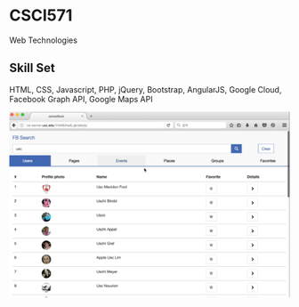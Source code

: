 # CSCI571
Web Technologies

## Skill Set
HTML, CSS, Javascript, PHP, jQuery, Bootstrap, AngularJS, Google Cloud, Facebook Graph API, Google Maps API

[![IMAGE ALT TEXT HERE](hw8.png)](https://youtu.be/jFei-CCluAw)
